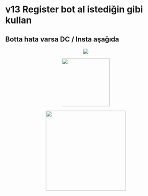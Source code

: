 # v13 Register bot al istediğin gibi kullan 
## Botta hata varsa DC / Insta aşağıda

<p align="center">
<a href="https://www.instagram.com/matr1e/"><img src="https://img.shields.io/badge/Matrié%20-D90070.svg?&style=for-the-badge&logo=instagram&logoColor=white"></a>
</p>

<p align="center">
<a href="https://discord.com/users/927598578757664769"><img width="150" src="https://img.shields.io/badge/Matrié%20-132287.svg?&style=for-the-badge&logo=discord&logoColor=white"></a>
</p>

<p align="center">
<a href="http://matr1e.gq/community"><img width="250" src="https://img.shields.io/badge/Matrié%20-132287.svg?&style=for-the-badge&logo=discord&logoColor=white"></a>
</p>
